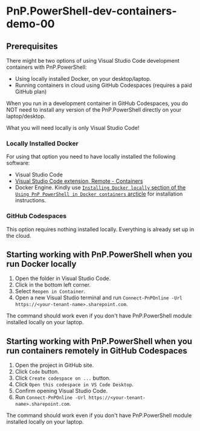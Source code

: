 # PnP.PowerShell-dev-containers-demo-00

## Prerequisites

There might be two options of using Visual Studio Code development containers with PnP.PowerShell:

- Using locally installed Docker, on your desktop/laptop.
- Running containers in cloud using GitHub Codespaces (requires a paid GitHub plan)

When you run in a development container in GitHub Codespaces, you do NOT need to install any version of the PnP.PowerShell directly on your laptop/desktop.

What you will need locally is only Visual Studio Code!

### Locally Installed Docker

For using that option you need to have locally installed the following software:

- Visual Studio Code
- [Visual Studio Code extension, Remote - Containers](https://marketplace.visualstudio.com/items?itemName=ms-vscode-remote.remote-containers)
- Docker Engine. Kindly use [`Installing Docker locally` section of the `Using PnP PowerShell in Docker containers` arcticle](dev-containers.md) for installation instructions.

### GitHub Codespaces

This option requires nothing installed locally. Everything is already set up in the cloud.

## Starting working with PnP.PowerShell when you run Docker locally

1. Open the folder in Visual Studio Code.
2. Click in the bottom left corner.
3. Select `Reopen in Container`.
4. Open a new Visual Studio terminal and run `Connect-PnPOnline -Url https://<your-tenant-name>.sharepoint.com`.

The command should work even if you don't have PnP.PowerShell module installed locally on your laptop.

## Starting working with PnP.PowerShell when you run containers remotely in GitHub Codespaces

1. Open the project in GitHub site.
2. Click `Code` button.
3. Click `Create codespace on ...` button.
4. Click `Open this codespace in VS Code Desktop`.
5. Confirm opening Visual Studio Code.
6. Run `Connect-PnPOnline -Url https://<your-tenant-name>.sharepoint.com`.

The command should work even if you don't have PnP.PowerShell module installed locally on your laptop.
